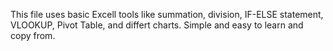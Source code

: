 This file uses basic Excell tools like summation, division, IF-ELSE statement, VLOOKUP, Pivot Table, and differt charts.
Simple and easy to learn and copy from.
